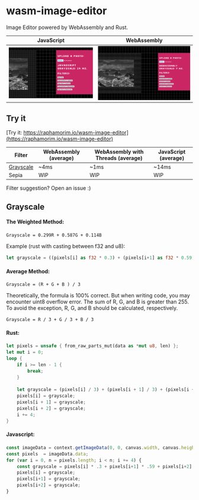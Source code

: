 # wasm-image-editor

Image Editor powered by WebAssembly and Rust.

| JavaScript | WebAssembly |
| --- | --- |
| ![Js demo](resources/javascript-demo.png) | ![Wasm demo](resources/wasm-demo.png) |

## Try it

[Try it: https://raphamorim.io/wasm-image-editor](https://raphamorim.io/wasm-image-editor)

| Filter | WebAssembly (average) | WebAssembly with Threads (average) | JavaScript (average) | 
| --- | --- | --- | --- |
| [Grayscale](#grayscale) | ~4ms | ~1ms | ~14ms |
| Sepia | WIP | WIP | WIP |

Filter suggestion? Open an issue :)

## Grayscale

#### The Weighted Method:

```
Grayscale = 0.299R + 0.587G + 0.114B
```

Example (rust with casting between f32 and u8):

```rust
let grayscale = ((pixels[i] as f32 * 0.3) + (pixels[i+1] as f32 * 0.59) + (pixels[i+2] as f32 * 0.11)) as u8;
```

#### Average Method:

```
Grayscale = (R + G + B ) / 3
```

Theoretically, the formula is 100% correct. But when writing code, you may encounter uint8 overflow error. The sum of R, G, and B is greater than 255. To avoid the exception, R, G, and B should be calculated, respectively.


```
Grayscale = R / 3 + G / 3 + B / 3
```

#### Rust:

```rust
let pixels = unsafe { from_raw_parts_mut(data as *mut u8, len) };
let mut i = 0;
loop {
    if i >= len - 1 {
        break;
    }

    let grayscale = (pixels[i] / 3) + (pixels[i + 1] / 3) + (pixels[i + 2] / 3);
    pixels[i] = grayscale;
    pixels[i + 1] = grayscale;
    pixels[i + 2] = grayscale;
    i += 4;
}
```

#### Javascript:

```javascript
const imageData = context.getImageData(0, 0, canvas.width, canvas.height);
const pixels  = imageData.data;
for (var i = 0, n = pixels.length; i < n; i += 4) {
    const grayscale = pixels[i] * .3 + pixels[i+1] * .59 + pixels[i+2] * .11;
    pixels[i] = grayscale;
    pixels[i+1] = grayscale;
    pixels[i+2] = grayscale;
}
```
